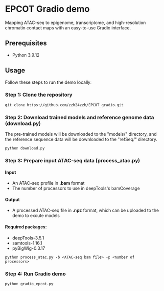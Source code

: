 # EPCOT Gradio demo


Mapping ATAC-seq to epigenome, transcriptome, and high-resolution chromatin contact maps with an easy-to-use Gradio interface.

## Prerequisites

* Python 3.9.12


## Usage

Follow these steps to run the demo locally:

### Step 1: Clone the repository

```
git clone https://github.com/zzh24zzh/EPCOT_gradio.git
```

### Step 2: Download trained models and reference genome data (download.py)

The pre-trained models will be downloaded to the "models/" directory, and the reference sequence data will be downloaded to the "refSeq/" directory. 
```
python download.py
```


### Step 3: Prepare input ATAC-seq data (process_atac.py)
#### Input
* An ATAC-seq profile in **.bam** format
* The number of processors to use in deepTools's bamCoverage

#### Output
* A processed ATAC-seq file in **.npz** format, which can be uploaded to the demo to excute models


#### Required packages: 
* deepTools-3.5.1
* samtools-1.16.1
* pyBigWig-0.3.17
```
python process_atac.py -b <ATAC-seq bam file> -p <number of processors>
```



### Step 4: Run Gradio demo

```
python gradio_epcot.py
```

